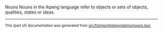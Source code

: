 Nouns
Nouns in the Ikpeng language refer to objects or sets of objects, qualities, states or ideas.

* * *

<small>This (part of) documentation was generated from [src/fst/morphology/stems/nouns.lexc](https://github.com/giellalt/lang-txi/blob/main/src/fst/morphology/stems/nouns.lexc)</small>
